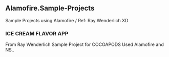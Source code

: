 ## Alamofire.Sample-Projects
Sample Projects using Alamofire / Ref: Ray Wenderlich XD


### ICE CREAM FLAVOR APP
From Ray Wenderlich Sample Project for COCOAPODS
Used Alamofire and NS..
